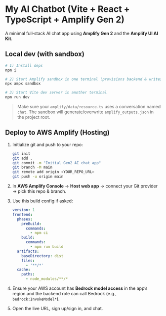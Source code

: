 # My AI Chatbot (Vite + React + TypeScript + Amplify Gen 2)

A minimal full‑stack AI chat app using **Amplify Gen 2** and the **Amplify UI AI Kit**.

## Local dev (with sandbox)

```bash
# 1) Install deps
npm i

# 2) Start Amplify sandbox in one terminal (provisions backend & writes amplify_outputs.json)
npx ampx sandbox

# 3) Start Vite dev server in another terminal
npm run dev
```

> Make sure your `amplify/data/resource.ts` uses a conversation named `chat`.
> The sandbox will generate/overwrite `amplify_outputs.json` in the project root.

## Deploy to AWS Amplify (Hosting)

1. Initialize git and push to your repo:
   ```bash
   git init
   git add .
   git commit -m "Initial Gen2 AI chat app"
   git branch -M main
   git remote add origin <YOUR_REPO_URL>
   git push -u origin main
   ```

2. In **AWS Amplify Console** → **Host web app** → connect your Git provider → pick this repo & branch.

3. Use this build config if asked:
   ```yaml
   version: 1
   frontend:
     phases:
       preBuild:
         commands:
           - npm ci
       build:
         commands:
           - npm run build
     artifacts:
       baseDirectory: dist
       files:
         - '**/*'
     cache:
       paths:
         - node_modules/**/*
   ```

4. Ensure your AWS account has **Bedrock model access** in the app’s region
   and the backend role can call Bedrock (e.g., `bedrock:InvokeModel*`).

5. Open the live URL, sign up/sign in, and chat.
